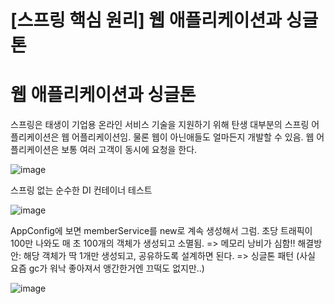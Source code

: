 # [스프링 핵심 원리] 웹 애플리케이션과 싱글톤

# 웹 애플리케이션과 싱글톤

스프링은 태생이 기업용 온라인 서비스 기술을 지원하기 위해 탄생
대부분의 스프링 어플리케이션은 웹 어플리케이션임. 물론 웹이 아닌애들도 얼마든지 개발할 수 있음.
웹 어플리케이션은 보통 여러 고객이 동시에 요청을 한다.

![image](https://user-images.githubusercontent.com/37948906/142409560-990884ce-1456-46b6-9445-257ab1f8c4b1.png)

스프링 없는 순수한 DI 컨테이너 테스트

![image](https://user-images.githubusercontent.com/37948906/142583717-f0f5ed2b-cc6e-4777-a9a3-cc7bc1e7140b.png)

AppConfig에 보면 memberService를 new로 계속 생성해서 그럼.
초당 트래픽이 100만 나와도 매 초 100개의 객체가 생성되고 소멸됨. => 메모리 낭비가 심함!!
해결방안: 해당 객체가 딱 1개만 생성되고, 공유하도록 설계하면 된다. => 싱글톤 패턴
(사실 요즘 gc가 워낙 좋아져서 앵간한거엔 끄떡도 없지만..)

![image](https://user-images.githubusercontent.com/37948906/142583776-d1353618-8434-45e3-99fd-e9efd0c14416.png)

